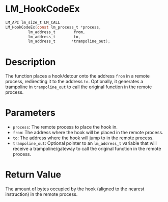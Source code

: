 # LM_HookCodeEx

```c
LM_API lm_size_t LM_CALL
LM_HookCodeEx(const lm_process_t *process,
	      lm_address_t        from,
	      lm_address_t        to,
	      lm_address_t       *trampoline_out);
```

# Description
The function places a hook/detour onto the address `from` in a remote process, redirecting it to the address `to`.
Optionally, it generates a trampoline in `trampoline_out` to call the original function in the remote process.

# Parameters
 - `process`: The remote process to place the hook in.
 - `from`: The address where the hook will be placed in the remote process.
 - `to`: The address where the hook will jump to in the remote process.
 - `trampoline_out`: Optional pointer to an `lm_address_t` variable that will receive a trampoline/gateway to call the
original function in the remote process.

# Return Value
The amount of bytes occupied by the hook (aligned to the nearest instruction) in the remote process.

